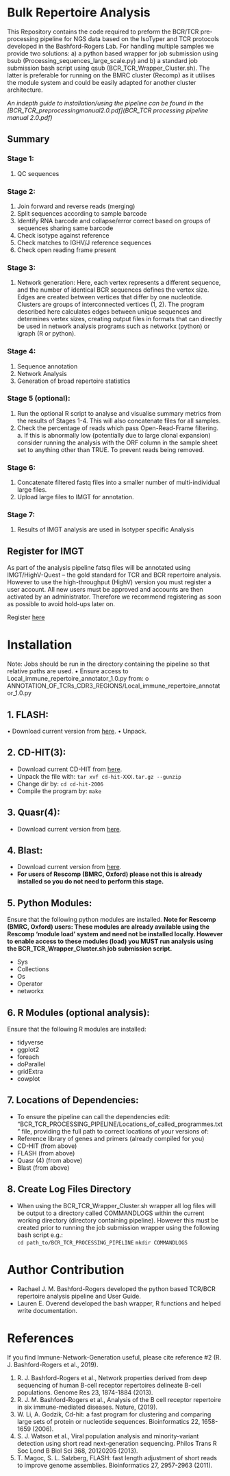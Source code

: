 # Bulk Repertoire Analysis

This Repository contains the code required to preform the BCR/TCR pre-processing pipeline for NGS data based on the IsoTyper and TCR protocols developed in the Bashford-Rogers Lab. For handling multiple samples we provide two solutions: a) a python based wrapper for job submission using bsub (Processing_sequences_large_scale.py) and b) a standard job submission bash script using qsub (BCR_TCR_Wrapper_Cluster.sh). The latter is preferable for running on the BMRC cluster (Recomp) as it utilises the module system and could be easily adapted for another cluster architecture. 

*An indepth guide to installation/using the pipeline can be found in the [BCR_TCR_preprocessingmanual2.0.pdf](BCR_TCR processing pipeline manual 2.0.pdf)* 

## Summary 
### Stage 1: 
1.	QC sequences
### Stage 2: 
1.	Join forward and reverse reads (merging)
2.	Split sequences according to sample barcode
3.	Identify RNA barcode and collapse/error correct based on groups of sequences sharing same barcode
4.	Check isotype against reference
5.	Check matches to IGHV/J reference sequences
6.	Check open reading frame present
### Stage 3: 
1.	Network generation: Here, each vertex represents a different sequence, and the number of identical BCR sequences defines the vertex size. Edges are created between vertices that differ by one nucleotide. Clusters are groups of interconnected vertices (1, 2). The program described here calculates edges between unique sequences and determines vertex sizes, creating output files in formats that can directly be used in network analysis programs such as networkx (python) or igraph (R or python).
### Stage 4: 
1.	Sequence annotation
2.	Network Analysis 
3.	Generation of broad repertoire statistics
### Stage 5 (optional): 
1.	Run the optional R script to analyse and visualise summary metrics from the results of Stages 1-4. This will also concatenate files for all samples.  
2.	Check the percentage of reads which pass Open-Read-Frame filtering. 
a.	If this is abnormally low (potentially due to large clonal expansion) consider running the analysis with the ORF column in the sample sheet set to anything other than TRUE. To prevent reads being removed. 
### Stage 6: 
1.	Concatenate filtered fastq files into a smaller number of multi-individual large files. 
2.	Upload large files to IMGT for annotation. 

### Stage 7: 
1.	Results of IMGT analysis are used in Isotyper specific Analysis 

## Register for IMGT
As part of the analysis pipeline fatsq files will be annotated using IMGT/HighV-Quest – the gold standard for TCR and BCR repertoire analysis. However to use the high-throughput (HighV) version you must register a user account. All new users must be approved and accounts are then activated by an administrator. Therefore we recommend registering as soon as possible to avoid hold-ups later on. 

Register [here](http://www.imgt.org/HighV-QUEST/login.action) 

# Installation

Note: Jobs should be run in the directory containing the pipeline so that relative paths are used. 
•	Ensure access to Local_immune_repertoire_annotator_1.0.py from:
o	ANNOTATION_OF_TCRs_CDR3_REGIONS/Local_immune_repertoire_annotator_1.0.py
## 1.	FLASH: 
•	Download current version from [here](https://ccb.jhu.edu/software/FLASH/). 
•	Unpack. 
## 2.	CD-HIT(3):
* Download current CD-HIT from [here](http://bioinformatics.org/cd-hit/).  
* Unpack the file with: 
`tar xvf cd-hit-XXX.tar.gz --gunzip`
* Change dir by: 
`cd cd-hit-2006`
* Compile the program by: 
`make`
## 3.	Quasr(4):
* Download current version from [here](https://sourceforge.net/projects/quasr/). 
## 4.	Blast:
* Download current version from [here](https://blast.ncbi.nlm.nih.gov/Blast.cgi?PAGE_TYPE=BlastDocs&DOC_TYPE=Download).  
* **For users of Rescomp (BMRC, Oxford) please not this is already installed so you do not need to perform this stage.** 
## 5.	Python Modules:
Ensure that the following python modules are installed.
**Note for Rescomp (BMRC, Oxford) users: These modules are already available using the Rescomp ‘module load’ system and need not be installed locally. However to enable access to these modules (load) you MUST run analysis using the BCR_TCR_Wrapper_Cluster.sh job submission script.** 
* Sys
* Collections
* Os
* Operator
* networkx 
## 6.	R Modules (optional analysis): 
Ensure that the following R modules are installed: 
* tidyverse
* ggplot2
* foreach
* doParallel
* gridExtra
* cowplot  
## 7.	Locations of Dependencies: 
* To ensure the pipeline can call the dependencies edit: “BCR_TCR_PROCESSING_PIPELINE/Locations_of_called_programmes.txt” file, providing the full path to correct locations of your versions of: 
* Reference library of genes and primers (already compiled for you)
* CD-HIT (from above)
* FLASH (from above)
* Quasr (4) (from above)
*	Blast (from above)
## 8.	Create Log Files Directory
* When using the BCR_TCR_Wrapper_Cluster.sh wrapper all log files will be output to a directory called COMMANDLOGS within the current working directory (directory containing pipeline). However this must be created prior to running the job submission wrapper using the following bash script e.g.:  
`cd path_to/BCR_TCR_PROCESSING_PIPELINE`
`mkdir COMMANDLOGS`


# Author Contribution 

* Rachael J. M. Bashford-Rogers developed the python based TCR/BCR repertoire analysis pipeline and User Guide. 
* Lauren E. Overend developed the bash wrapper, R functions and helped write documentation. 

# References 

If you find Immune-Network-Generation useful, please cite reference #2 (R. J. Bashford-Rogers et al., 2019). 

1.	R. J. Bashford-Rogers et al., Network properties derived from deep sequencing of human B-cell receptor repertoires delineate B-cell populations. Genome Res 23, 1874-1884 (2013).
2.	R. J. M. Bashford-Rogers et al., Analysis of the B cell receptor repertoire in six immune-mediated diseases. Nature,  (2019).
3.	W. Li, A. Godzik, Cd-hit: a fast program for clustering and comparing large sets of protein or nucleotide sequences. Bioinformatics 22, 1658-1659 (2006).
4.	S. J. Watson et al., Viral population analysis and minority-variant detection using short read next-generation sequencing. Philos Trans R Soc Lond B Biol Sci 368, 20120205 (2013).
5.	T. Magoc, S. L. Salzberg, FLASH: fast length adjustment of short reads to improve genome assemblies. Bioinformatics 27, 2957-2963 (2011).


